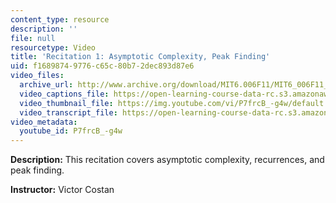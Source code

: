 ```yaml
---
content_type: resource
description: ''
file: null
resourcetype: Video
title: 'Recitation 1: Asymptotic Complexity, Peak Finding'
uid: f1689874-9776-c65c-80b7-2dec893d87e6
video_files:
  archive_url: http://www.archive.org/download/MIT6.006F11/MIT6_006F11_rec01_300k.mp4
  video_captions_file: https://open-learning-course-data-rc.s3.amazonaws.com/6-006-introduction-to-algorithms-fall-2011/aa6441e1be0a52d082048af36ef2eb6c_P7frcB_-g4w.vtt
  video_thumbnail_file: https://img.youtube.com/vi/P7frcB_-g4w/default.jpg
  video_transcript_file: https://open-learning-course-data-rc.s3.amazonaws.com/6-006-introduction-to-algorithms-fall-2011/d7640308688de7416a70c5093761987a_P7frcB_-g4w.pdf
video_metadata:
  youtube_id: P7frcB_-g4w
---
```


**Description:** This recitation covers asymptotic complexity, recurrences, and peak finding.

**Instructor:** Victor Costan